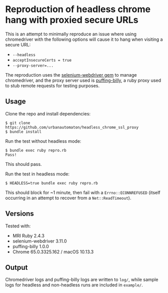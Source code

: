 # Reproduction of headless chrome hang with proxied secure URLs

This is an attempt to minimally reproduce an issue where using
chromedriver with the following options will cause it to hang when
visiting a secure URL:

* `--headless`
* `acceptInsecureCerts = true`
* `--proxy-server=...`

The reproduction uses the [selenium-webdriver
gem](https://github.com/SeleniumHQ/selenium/tree/master/rb) to manage
chromedriver, and the proxy server used is
[puffing-billy](https://github.com/oesmith/puffing-billy), a ruby proxy
used to stub remote requests for testing purposes.

## Usage

Clone the repo and install dependencies:

    $ git clone https://github.com/urbanautomaton/headless_chrome_ssl_proxy
    $ bundle install

Run the test without headless mode:

    $ bundle exec ruby repro.rb
    Pass!

This should pass.

Run the test in headless mode:

    $ HEADLESS=true bundle exec ruby repro.rb

This should block for ~1 minute, then fail with a `Errno::ECONNREFUSED`
(itself occurring in an attempt to recover from a `Net::ReadTimeout`).

## Versions

Tested with:

* MRI Ruby 2.4.3
* selenium-webdriver 3.11.0
* puffing-billy 1.0.0
* Chrome 65.0.3325.162 / macOS 10.13.3

## Output

Chromedriver logs and puffing-billy logs are written to `log/`, while
sample logs for headless and non-headless runs are included in
`example/`.
